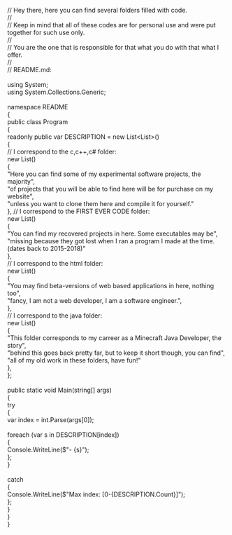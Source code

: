 // Hey there, here you can find several folders filled with code.</br>
//</br>
// Keep in mind that all of these codes are for personal use and were put together for such use only.</br>
//</br>
// You are the one that is responsible for that what you do with that what I offer.</br> 
//</br>
// README.md:</br>
</br>
using System;</br>
using System.Collections.Generic;</br>
</br>
namespace README</br>
{</br>
    public class Program</br>
    {</br>
        readonly public var DESCRIPTION = new List<List<string>>()</br>
        {</br>
            // I correspond to the c,c++,c# folder:</br>
            new List<string>() </br>
            {</br>
                "Here you can find some of my experimental software projects, the majority",</br>
                "of projects that you will be able to find here will be for purchase on my website",</br>
                "unless you want to clone them here and compile it for yourself."</br>
            },
            // I correspond to the FIRST EVER CODE folder:</br>
            new List<string>()</br>
            {</br>
                "You can find my recovered projects in here.  Some executables may be",</br>
                "missing because they got lost when I ran a program I made at the time. (dates back to 2015-2018)"</br>
            },</br>
            // I correspond to the html folder:</br>
            new List<string>()</br>
            {</br>
                "You may find beta-versions of web based applications in here, nothing too",</br>
                "fancy, I am not a web developer, I am a software engineer.",</br>
            },</br>
            // I correspond to the java folder:</br>
            new List<string>()</br>
            {</br>
                "This folder corresponds to my carreer as a Minecraft Java Developer, the story",</br>
                "behind this goes back pretty far, but to keep it short though, you can find",</br>
                "all of my old work in these folders, have fun!"</br>
            },</br>
        };</br>
</br>
        public static void Main(string[] args)</br>
        {</br>
            try</br>
            {</br>
                var index = int.Parse(args[0]);</br>
</br>
                foreach (var s in DESCRIPTION[index])</br>
                {</br>
                    Console.WriteLine($"- {s}");</br>
                };</br>
            }</br>
</br>
            catch</br>
            {</br>
                Console.WriteLine($"Max index: [0-{DESCRIPTION.Count}]");</br>
            };</br>
        }</br>
    }</br>
}</br>